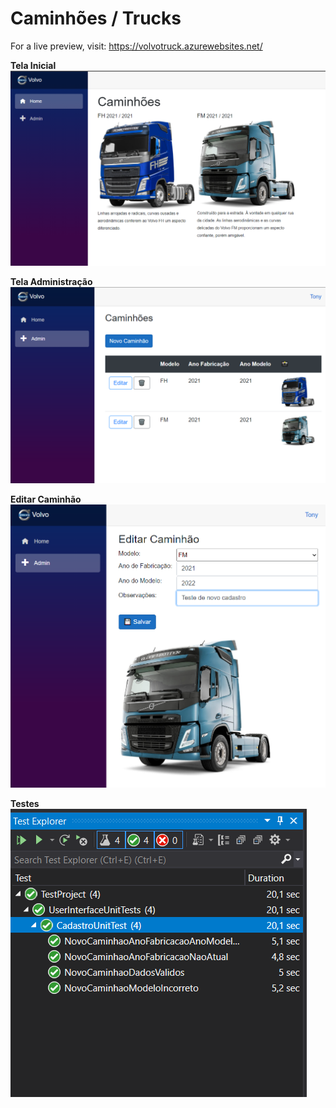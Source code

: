 # Caminhões / Trucks

For a live preview, visit: https://volvotruck.azurewebsites.net/

**Tela Inicial**
![Tela Inicial](/Screenshots/TelaInicial.png)

**Tela Administração**
![Tela Administração](/Screenshots/TelaAdmin.png)

**Editar Caminhão**
![Editar Caminhão](/Screenshots/EditarCaminhao.png)

**Testes**
![Testes](/Screenshots/Testes.png)

